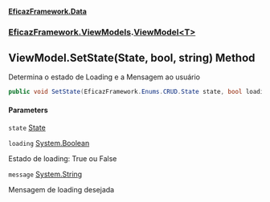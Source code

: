 #### [EficazFramework.Data](EficazFrameworkData.md 'EficazFramework Data')
### [EficazFramework.ViewModels](EficazFrameworkData.md#EficazFramework.ViewModels 'EficazFramework.ViewModels').[ViewModel&lt;T&gt;](EficazFramework.ViewModels/ViewModel_T_.md 'EficazFramework.ViewModels.ViewModel<T>')

## ViewModel<T>.SetState(State, bool, string) Method

Determina o estado de Loading e a Mensagem ao usuário

```csharp
public void SetState(EficazFramework.Enums.CRUD.State state, bool loading, string message=null);
```
#### Parameters

<a name='EficazFramework.ViewModels.ViewModel_T_.SetState(EficazFramework.Enums.CRUD.State,bool,string).state'></a>

`state` [State](EficazFramework.Enums.CRUD/State.md 'EficazFramework.Enums.CRUD.State')

<a name='EficazFramework.ViewModels.ViewModel_T_.SetState(EficazFramework.Enums.CRUD.State,bool,string).loading'></a>

`loading` [System.Boolean](https://docs.microsoft.com/en-us/dotnet/api/System.Boolean 'System.Boolean')

Estado de loading: True ou False

<a name='EficazFramework.ViewModels.ViewModel_T_.SetState(EficazFramework.Enums.CRUD.State,bool,string).message'></a>

`message` [System.String](https://docs.microsoft.com/en-us/dotnet/api/System.String 'System.String')

Mensagem de loading desejada